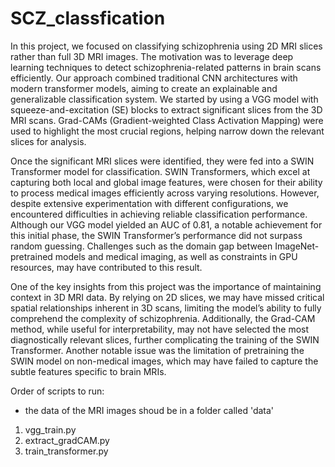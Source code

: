 # SCZ_classfication 

In this project, we focused on classifying schizophrenia using 2D MRI slices rather than full 3D MRI images. The motivation was to leverage deep learning techniques to detect schizophrenia-related patterns in brain scans efficiently. Our approach combined traditional CNN architectures with modern transformer models, aiming to create an explainable and generalizable classification system. We started by using a VGG model with squeeze-and-excitation (SE) blocks to extract significant slices from the 3D MRI scans. Grad-CAMs (Gradient-weighted Class Activation Mapping) were used to highlight the most crucial regions, helping narrow down the relevant slices for analysis.

Once the significant MRI slices were identified, they were fed into a SWIN Transformer model for classification. SWIN Transformers, which excel at capturing both local and global image features, were chosen for their ability to process medical images efficiently across varying resolutions. However, despite extensive experimentation with different configurations, we encountered difficulties in achieving reliable classification performance. Although our VGG model yielded an AUC of 0.81, a notable achievement for this initial phase, the SWIN Transformer’s performance did not surpass random guessing. Challenges such as the domain gap between ImageNet-pretrained models and medical imaging, as well as constraints in GPU resources, may have contributed to this result.

One of the key insights from this project was the importance of maintaining context in 3D MRI data. By relying on 2D slices, we may have missed critical spatial relationships inherent in 3D scans, limiting the model’s ability to fully comprehend the complexity of schizophrenia. Additionally, the Grad-CAM method, while useful for interpretability, may not have selected the most diagnostically relevant slices, further complicating the training of the SWIN Transformer. Another notable issue was the limitation of pretraining the SWIN model on non-medical images, which may have failed to capture the subtle features specific to brain MRIs.

Order of scripts to run:
- the data of the MRI images shoud be in a folder called 'data'
1. vgg_train.py
2. extract_gradCAM.py
3. train_transformer.py
